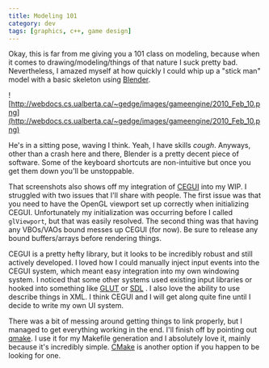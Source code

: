 ```yaml
---           
title: Modeling 101
category: dev
tags: [graphics, c++, game design]
---
```


Okay, this is far from me giving you a 101 class on modeling, because when it
comes to drawing/modeling/things of that nature I suck pretty bad.
Nevertheless, I amazed myself at how quickly I could whip up a "stick man"
model with a basic skeleton using [Blender](http://www.blender.org/).

![http://webdocs.cs.ualberta.ca/~gedge/images/gameengine/2010_Feb_10.png](http://webdocs.cs.ualberta.ca/~gedge/images/gameengine/2010_Feb_10.png)


He's in a sitting pose, waving I think. Yeah, I have skills *cough*. Anyways,
other than a crash here and there, Blender is a pretty decent piece of
software. Some of the keyboard shortcuts are non-intuitive but once you get
them down you'll be unstoppable.

That screenshots also shows off my integration of
[CEGUI](http://www.cegui.org.uk/wiki/index.php) into my WIP. I struggled with
two issues that I'll share with people. The first issue was that you need to
have the OpenGL viewport set up correctly when initializing CEGUI.
Unfortunately my initialization was occurring before I called `glViewport`, but
that was easily resolved. The second thing was that having any VBOs/VAOs bound
messes up CEGUI (for now). Be sure to release any bound buffers/arrays before
rendering things.

CEGUI is a pretty hefty library, but it looks to be incredibly robust and still
actively developed. I loved how I could manually inject input events into the
CEGUI system, which meant easy integration into my own windowing system. I
noticed that some other systems used existing input libraries or hooked into
something like [GLUT](http://www.opengl.org/resources/libraries/glut/) or
[SDL](http://www.libsdl.org/) . I also love the ability to use describe things
in XML. I think CEGUI and I will get along quite fine until I decide to write
my own UI system.

There was a bit of messing around getting things to link properly, but I
managed to get everything working in the end. I'll finish off by pointing out
[qmake](http://doc.trolltech.com/4.2/qmake-manual.html). I use it for my
Makefile generation and I absolutely love it, mainly because it's incredibly
simple. [CMake](http://www.cmake.org/) is another option if you happen to be
looking for one.
